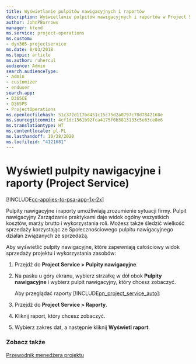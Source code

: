 ```yaml
---
title: Wyświetlanie pulpitów nawigacyjnych i raportów
description: Wyświetlanie pulpitów nawigacyjnych i raportów w Project Service
author: JohnPBurrows
manager: kfend
ms.service: project-operations
ms.custom:
- dyn365-projectservice
ms.date: 8/03/2018
ms.topic: article
ms.author: ruhercul
audience: Admin
search.audienceType:
- admin
- customizer
- enduser
search.app:
- D365CE
- D365PS
- ProjectOperations
ms.openlocfilehash: 51c372d117bd451c15c75d2a0797c78d7842168e
ms.sourcegitcommit: 4cf1dc1561b92fca4175f0b3813133c5e63ce8e6
ms.translationtype: HT
ms.contentlocale: pl-PL
ms.lasthandoff: 10/28/2020
ms.locfileid: "4121681"
---
```

# <a name="view-dashboards-and-reports-project-service"></a>Wyświetl pulpity nawigacyjne i raporty (Project Service)

[!INCLUDE[cc-applies-to-psa-app-1x-2x](../includes/cc-applies-to-psa-app-1x-2x.md)]

Pulpity nawigacyjne i raporty umożliwiają zrozumienie sytuacji firmy. Pulpit nawigacyjny Zarządzanie praktykami daje widok ogólny wszystkich kosztów, marży brutto i wykorzystania roli. Możesz także śledzić wielkość sprzedaży korzystając ze Społecznościowego pulpitu nawigacyjnego działań związanych ze sprzedażą.  
  
 Aby wyświetlić pulpity nawigacyjne, które zapewniają całościowy widok sprzedaży projektu i wykorzystania zasobów:  
  
1. Przejdź do **Project Service > Pulpity nawigacyjne**.  
  
2. Na pasku u góry ekranu, wybierz strzałkę w dół obok **Pulpity nawigacyjne** i wybierz pulpit nawigacyjny, który chcesz zobaczyć.  
  
   Aby przeglądać raporty [!INCLUDE[pn_project_service_auto](../includes/pn-project-service-auto.md)]:  
  
3. Przejdź do **Project Service > Raporty**.  
  
4. Kliknij raport, który chcesz zobaczyć.  
  
5. Wybierz zakres dat, a następnie kliknij **Wyświetl raport**.  
  
### <a name="see-also"></a>Zobacz także  
 [Przewodnik menedżera projektu](../psa/project-manager-guide.md)
